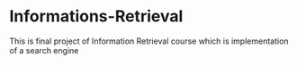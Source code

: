 # Informations-Retrieval
This is final project of Information Retrieval course which is implementation of a search engine 
